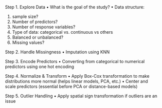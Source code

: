 Step 1. Explore Data
•	What is the goal of the study?
•	Data structure: 
1.	sample size? 
2.	Number of predictors? 
3.	Number of response variables?
4.	Type of data: categorical vs. continuous vs others
5.	Balanced or unbalanced?
6.	Missing values? 

Step 2. Handle Missingness
•	Imputation using KNN 

Step 3. Encode Predictors
•	Converting from categorical to numerical predictors using one hot encoding

Step 4. Normalize & Transform
•	Apply Box-Cox transformation to make distributions more normal (helps linear models, PCA, etc.)
•	Center and scale predictors (essential before PCA or distance-based models)

Step 5. Outlier Handling
•	Apply spatial sign transformation if outliers are an issue




